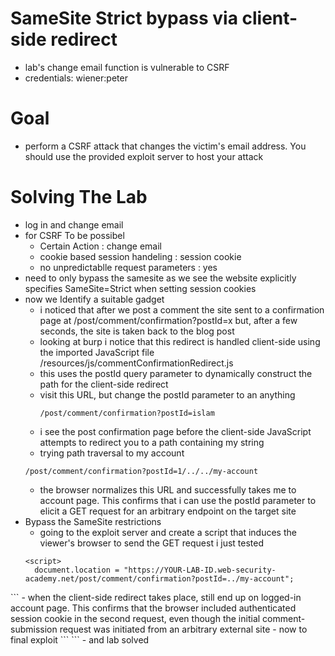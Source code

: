 # SameSite Strict bypass via client-side redirect
- lab's change email function is vulnerable to CSRF
- credentials: wiener:peter
# Goal
- perform a CSRF attack that changes the victim's email address. You should use the provided exploit server to host your attack
# Solving The Lab
- log in and change email
- for CSRF To be possibel
  - Certain Action : change email
  - cookie based session handeling : session cookie
  - no unpredictablle request parameters : yes
- need to only bypass the samesite as we see the website explicitly specifies SameSite=Strict when setting session cookies
- now we Identify a suitable gadget
  - i noticed that after we post a comment the site sent to a confirmation page at /post/comment/confirmation?postId=x but, after a few seconds, the site is taken back to the blog post
  - looking at burp i notice that this redirect is handled client-side using the imported JavaScript file /resources/js/commentConfirmationRedirect.js
  - this uses the postId query parameter to dynamically construct the path for the client-side redirect
  - visit this URL, but change the postId parameter to an anything
    ```
    /post/comment/confirmation?postId=islam
    ```
  - i see the post confirmation page before the client-side JavaScript attempts to redirect you to a path containing my string
  - trying path traversal to my account
  ```
  /post/comment/confirmation?postId=1/../../my-account
  ```
  - the browser normalizes this URL and successfully takes me to  account page. This confirms that i can use the postId parameter to elicit a GET request for an arbitrary endpoint on the target site
- Bypass the SameSite restrictions
  - going to the exploit server and create a script that induces the viewer's browser to send the GET request i just tested
  ```
  <script>
    document.location = "https://YOUR-LAB-ID.web-security-academy.net/post/comment/confirmation?postId=../my-account";
</script>
  ```
  - when the client-side redirect takes place,  still end up on logged-in account page. This confirms that the browser included  authenticated session cookie in the second request, even though the initial comment-submission request was initiated from an arbitrary external site
- now to final exploit
```
<script>
    document.location = "https://YOUR-LAB-ID.web-security-academy.net/post/comment/confirmation?postId=1/../../my-account/change-email?email=pwned%40web-security-academy.net%26submit=1";
</script>
```
- and lab solved
